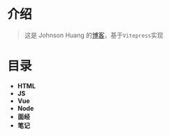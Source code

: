# 介绍

> 这是 Johnson Huang 的[博客](https://ineedagoddamngun.gitee.io/notebook/)，基于`Vitepress`实现

# 目录

- **HTML**
- **JS**
- **Vue**
- **Node**
- **面经**
- **笔记**
